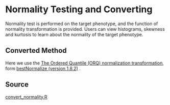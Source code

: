 # Normality Testing and Converting
Normality test is performed on the target phenotype, and the function of normality transformation is provided. Users can view histograms, skewness and kurtosis to learn about the normality of the target phenotype.

## Converted Method
Here we use the [The Ordered Quantile (ORQ) normalization transformation](https://www.rdocumentation.org/packages/bestNormalize/versions/1.0.0/topics/orderNorm), form [bestNormalize (version 1.8.2)](https://www.rdocumentation.org/packages/bestNormalize/versions/1.8.2/topics/bestNormalize) .
## Source
[convert_normality.R](../rscript/convert_normality.R)